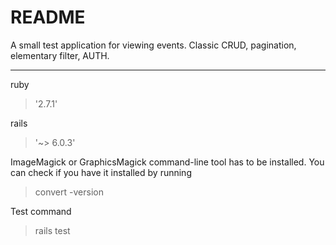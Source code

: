 # README

A small test application for viewing events. Classic CRUD, pagination, elementary filter, AUTH.


------------------------------------------
ruby 
>'2.7.1'

rails 
>'~> 6.0.3'

ImageMagick or GraphicsMagick command-line tool has to be installed. You can check if you have it installed by running

>convert -version

Test command 
> rails test